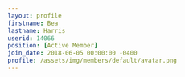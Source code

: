 ```yaml
---
layout: profile
firstname: Bea
lastname: Harris
userid: 14066
position: [Active Member]
join_date: 2018-06-05 00:00:00 -0400
profile: /assets/img/members/default/avatar.png
---
```

